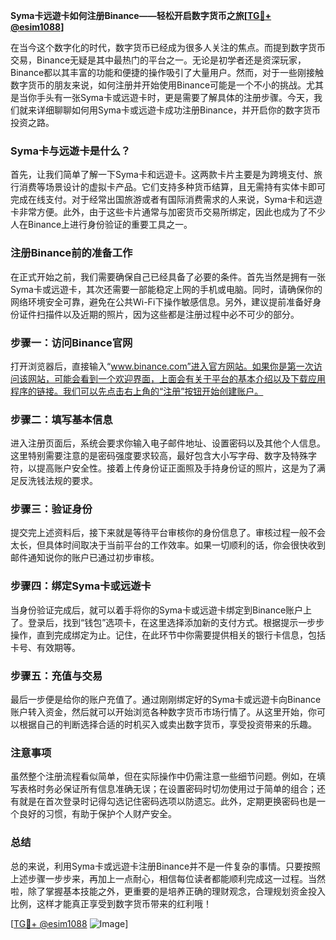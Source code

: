 **Syma卡远遊卡如何注册Binance——轻松开启数字货币之旅[[TG💪+ @esim1088](https://t.me/s/esim1088)]**

在当今这个数字化的时代，数字货币已经成为很多人关注的焦点。而提到数字货币交易，Binance无疑是其中最热门的平台之一。无论是初学者还是资深玩家，Binance都以其丰富的功能和便捷的操作吸引了大量用户。然而，对于一些刚接触数字货币的朋友来说，如何注册并开始使用Binance可能是一个不小的挑战。尤其是当你手头有一张Syma卡或远遊卡时，更是需要了解具体的注册步骤。今天，我们就来详细聊聊如何用Syma卡或远遊卡成功注册Binance，并开启你的数字货币投资之路。

### Syma卡与远遊卡是什么？

首先，让我们简单了解一下Syma卡和远遊卡。这两款卡片主要是为跨境支付、旅行消费等场景设计的虚拟卡产品。它们支持多种货币结算，且无需持有实体卡即可完成在线支付。对于经常出国旅游或者有国际消费需求的人来说，Syma卡和远遊卡非常方便。此外，由于这些卡片通常与加密货币交易所绑定，因此也成为了不少人在Binance上进行身份验证的重要工具之一。

### 注册Binance前的准备工作

在正式开始之前，我们需要确保自己已经具备了必要的条件。首先当然是拥有一张Syma卡或远遊卡，其次还需要一部能稳定上网的手机或电脑。同时，请确保你的网络环境安全可靠，避免在公共Wi-Fi下操作敏感信息。另外，建议提前准备好身份证件扫描件以及近期的照片，因为这些都是注册过程中必不可少的部分。

### 步骤一：访问Binance官网

打开浏览器后，直接输入“www.binance.com”进入官方网站。如果你是第一次访问该网站，可能会看到一个欢迎界面，上面会有关于平台的基本介绍以及下载应用程序的链接。我们可以先点击右上角的“注册”按钮开始创建账户。

### 步骤二：填写基本信息

进入注册页面后，系统会要求你输入电子邮件地址、设置密码以及其他个人信息。这里特别需要注意的是密码强度要求较高，最好包含大小写字母、数字及特殊字符，以提高账户安全性。接着上传身份证正面照及手持身份证的照片，这是为了满足反洗钱法规的要求。

### 步骤三：验证身份

提交完上述资料后，接下来就是等待平台审核你的身份信息了。审核过程一般不会太长，但具体时间取决于当前平台的工作效率。如果一切顺利的话，你会很快收到邮件通知说你的账户已通过初步审核。

### 步骤四：绑定Syma卡或远遊卡

当身份验证完成后，就可以着手将你的Syma卡或远遊卡绑定到Binance账户上了。登录后，找到“钱包”选项卡，在这里选择添加新的支付方式。根据提示一步步操作，直到完成绑定为止。记住，在此环节中你需要提供相关的银行卡信息，包括卡号、有效期等。

### 步骤五：充值与交易

最后一步便是给你的账户充值了。通过刚刚绑定好的Syma卡或远遊卡向Binance账户转入资金，然后就可以开始浏览各种数字货币市场行情了。从这里开始，你可以根据自己的判断选择合适的时机买入或卖出数字货币，享受投资带来的乐趣。

### 注意事项

虽然整个注册流程看似简单，但在实际操作中仍需注意一些细节问题。例如，在填写表格时务必保证所有信息准确无误；在设置密码时切勿使用过于简单的组合；还有就是在首次登录时记得勾选记住密码选项以防遗忘。此外，定期更换密码也是一个良好的习惯，有助于保护个人财产安全。

### 总结

总的来说，利用Syma卡或远遊卡注册Binance并不是一件复杂的事情。只要按照上述步骤一步步来，再加上一点耐心，相信每位读者都能顺利完成这一过程。当然啦，除了掌握基本技能之外，更重要的是培养正确的理财观念，合理规划资金投入比例，这样才能真正享受到数字货币带来的红利哦！

[[TG💪+ @esim1088](https://t.me/s/esim1088) ![Image](https://i.postimg.cc/4NQfJmqS/Snipaste-2025-05-13-00-14-12.png)]